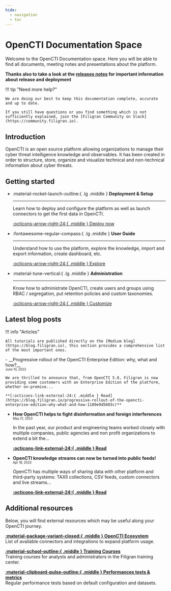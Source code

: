 ```yaml
---
hide:
  - navigation
  - toc
---
```


# OpenCTI Documentation Space

Welcome to the OpenCTI Documentation space. Here you will be able to find all documents, meeting notes and presentations about the platform.

**Thanks also to take a look at the [releases notes](https://github.com/OpenCTI-Platform/opencti/releases) for important information about release and deployment** 

!!! tip "Need more help?"

    We are doing our best to keep this documentation complete, accurate and up to date. 
    
    If you still have questions or you find something which is not sufficiently explained, join the [Filigran Community on Slack](https://community.filigran.io).

## Introduction

OpenCTI is an open source platform allowing organizations to manage their cyber threat intelligence knowledge and observables. It has been created in order to structure, store, organize and visualize technical and non-technical information about cyber threats.

## Getting started

<div class="grid cards" markdown>

-   :material-rocket-launch-outline:{ .lg .middle } __Deployment & Setup__

    ---

    Learn how to deploy and configure the platform as well as
    launch connectors to get the first data in OpenCTI.

    [:octicons-arrow-right-24:{ .middle } Deploy now](deployment/overview.md)

-   :fontawesome-regular-compass:{ .lg .middle } __User Guide__

    ---

    Understand how to use the platform, explore the knowledge, import
    and export information, create dashboard, etc.

    [:octicons-arrow-right-24:{ .middle } Explore](usage/getting-started.md)

-   :material-tune-vertical:{ .lg .middle } __Administration__

    ---

    Know how to administrate OpenCTI, create users and groups using RBAC /
    segregation, put retention policies and custom taxonomies.

    [:octicons-arrow-right-24:{ .middle } Customize](administration/introduction.md)
</div>

## Latest blog posts

!!! info "Articles"

    All tutorials are published directly on the [Medium blog](https://blog.filigran.io), this section provides a comprehensive list of the most important ones.

<div class="grid cards" markdown>
-   __Progressive rollout of the OpenCTI Enterprise Edition: why, what and how?__<br />
    <sub><sup>June 10, 2023</sup></sub>

    We are thrilled to announce that, from OpenCTI 5.8, Filigran is now providing some customers with an Enterprise Edition of the platform, whether on-premise...

    **[:octicons-link-external-24:{ .middle } Read](https://blog.filigran.io/progressive-rollout-of-the-opencti-enterprise-edition-why-what-and-how-1189e9d5603c)**

-   __How OpenCTI helps to fight disinformation and foreign interferences__<br />
    <sub><sup>May 21, 2023</sup></sub>

    In the past year, our product and engineering teams worked closely with multiple companies, public agencies and non profit organizations to extend a bit the...

    **[:octicons-link-external-24:{ .middle } Read](https://blog.filigran.io/how-opencti-helps-to-fight-desinformation-and-foreign-interferences-424a3d02f2c7)**

-   __OpenCTI knowledge streams can now be turned into public feeds!__<br />
    <sub><sup>Apr 18, 2023</sup></sub>

    OpenCTI has multiple ways of sharing data with other platform and third-party systems: TAXII collections, CSV feeds, custom connectors and live streams...

    **[:octicons-link-external-24:{ .middle } Read](https://blog.filigran.io/opencti-public-streams-297dfdb88784)**
</div>

## Additional resources

Below, you will find external resources which may be useful along your OpenCTI journey.

<div class="grid" markdown>

[**:material-package-variant-closed:{ .middle } OpenCTI Ecosystem**](https://filigran.notion.site/OpenCTI-Ecosystem-868329e9fb734fca89692b2ed6087e76)<br />
List of available connectors and integrations to expand platform usage.

[**:material-school-outline:{ .middle } Training Courses**](https://training.filigran.io)<br />
Training courses for analysts and administrators in the Filigran training center.

[**:material-clipboard-pulse-outline:{ .middle } Performances tests & metrics**](https://kibana.opencti.io/s/public/goto/011b80ae0da7aca60de6db2d6cf76c75)<br />
Regular performance tests based on default configuration and datasets.

</div>
<br /><br /><br />